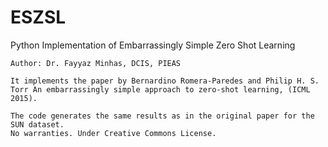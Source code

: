 # ESZSL
Python Implementation of Embarrassingly Simple Zero Shot Learning

    Author: Dr. Fayyaz Minhas, DCIS, PIEAS
    
    It implements the paper by Bernardino Romera-Paredes and Philip H. S. Torr An embarrassingly simple approach to zero-shot learning, (ICML 2015).
    
    The code generates the same results as in the original paper for the SUN dataset.
    No warranties. Under Creative Commons License.
